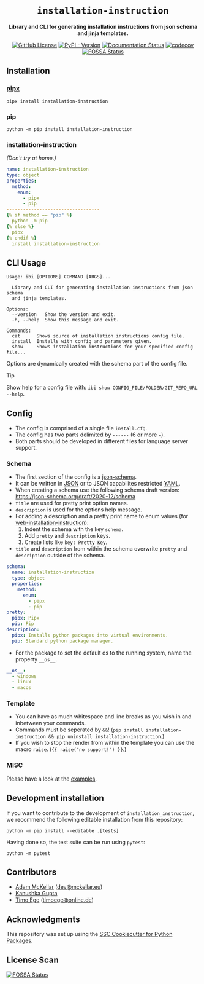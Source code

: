 <div align="center">

# `installation-instruction`

**Library and CLI for generating installation instructions from json schema and jinja templates.**

[![GitHub License](https://img.shields.io/github/license/instructions-d-installation/installation-instruction)](./LICENSE)
[![PyPI - Version](https://img.shields.io/pypi/v/installation-instruction)](https://pypi.org/project/installation-instruction/)
[![Documentation Status](https://readthedocs.org/projects/installation-instruction/badge/?version=latest)](https://installation-instruction.readthedocs.io/en/latest/?badge=latest)
[![codecov](https://codecov.io/gh/instructions-d-installation/installation-instruction/graph/badge.svg?token=5AIH36HYG3)](https://codecov.io/gh/instructions-d-installation/installation-instruction)
[![FOSSA Status](https://app.fossa.com/api/projects/git%2Bgithub.com%2Finstructions-d-installation%2Finstallation-instruction.svg?type=small)](https://app.fossa.com/projects/git%2Bgithub.com%2Finstructions-d-installation%2Finstallation-instruction?ref=badge_small)

</div>

## Installation

### [pipx](https://github.com/pypa/pipx)

```
pipx install installation-instruction
```


### pip

```
python -m pip install installation-instruction
```


### installation-instruction

*(Don't try at home.)*
```yaml
name: installation-instruction
type: object
properties:
  method:
    enum:
      - pipx
      - pip
----------------------------------
{% if method == "pip" %}
  python -m pip
{% else %}
  pipx
{% endif %}
  install installation-instruction
```


## CLI Usage

```
Usage: ibi [OPTIONS] COMMAND [ARGS]...

  Library and CLI for generating installation instructions from json schema
  and jinja templates.

Options:
  --version   Show the version and exit.
  -h, --help  Show this message and exit.

Commands:
  cat      Shows source of installation instructions config file.
  install  Installs with config and parameters given.
  show     Shows installation instructions for your specified config file...
```

Options are dynamically created with the schema part of the config file.   

> [!TIP]
> Show help for a config file with: `ibi show CONFIG_FILE/FOLDER/GIT_REPO_URL --help`.


## Config

* The config is comprised of a single file `install.cfg`.
* The config has two parts delimited by `------` (6 or more `-`).
* Both parts should be developed in different files for language server support.


### Schema

* The first section of the config is a [json-schema](https://json-schema.org/).
* It can be written in [JSON](https://www.json.org/json-en.html) or to JSON capabilites restricted [YAML](https://yaml.org/).
* When creating a schema use the following schema draft version: https://json-schema.org/draft/2020-12/schema
* `title` are used for pretty print option names.
* `description` is used for the options help message.
* For adding a description and a pretty print name to enum values (for [web-installation-instruction](https://github.com/instructions-d-installation/web-installation-instruction)):
  1. Indent the schema with the key `schema`.
  2. Add `pretty` and `description` keys.
  3. Create lists like `key: Pretty Key`.
* `title` and `description` from within the schema overwrite `pretty` and `description` outside of the schema.

```yaml
schema:
  name: installation-instruction
  type: object
  properties:
    method:
      enum:
        - pipx
        - pip
pretty:
  pipx: Pipx
  pip: Pip
description:
  pipx: Installs python packages into virtual environments.
  pip: Standard python package manager.
```

* For the package to set the default os to the running system, name the property `__os__`.

```yaml
__os__:
  - windows
  - linux
  - macos
```


### Template

* You can have as much whitespace and line breaks as you wish in and inbetween your commands.
* Commands must be seperated by `&&`! (`pip install installation-instruction && pip uninstall installation-instruction`.)
* If you wish to stop the render from within the template you can use the macro `raise`. (`{{ raise("no support!") }}`.) 


### MISC

Please have a look at the [examples](./examples/).


## Development installation

If you want to contribute to the development of `installation_instruction`, we recommend
the following editable installation from this repository:

```
python -m pip install --editable .[tests]
```

Having done so, the test suite can be run using `pytest`:

```
python -m pytest
```

## Contributors

* [Adam McKellar](https://github.com/WyvernIXTL) ([dev@mckellar.eu](mailto:dev@mckellar.eu))
* [Kanushka Gupta](https://github.com/KanushkaGupta)
* [Timo Ege](https://github.com/TimoEg) ([timoege@online.de](mailto:timoege@online.de))


## Acknowledgments

This repository was set up using the [SSC Cookiecutter for Python Packages](https://github.com/ssciwr/cookiecutter-python-package).


## License Scan

[![FOSSA Status](https://app.fossa.com/api/projects/git%2Bgithub.com%2Finstructions-d-installation%2Finstallation-instruction.svg?type=large&issueType=license)](https://app.fossa.com/projects/git%2Bgithub.com%2Finstructions-d-installation%2Finstallation-instruction?ref=badge_large&issueType=license)
